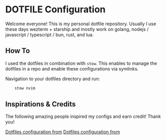 # DOTFILE Configuration

Welcome everyone! This is my personal dotfile repository.
Usually I use these days wezterm + starship and mostly work on golang, nodejs / javascript / typescript / bun, rust, and lua.

## How To

I used the dotfiles in combination with `stow`.
This enables to manage the dotfiles in a repo and enable these configurations via symlinks.

Navigation to your dotfiles directory and run:

```bash
    stow nvim
```

## Inspirations & Credits

The following amazing people inspired my configs and earn credit! Thank you!

[Dotfiles configuration from](https://github.com/carmen-gh/.dotfiles "carmen-gh")
[Dotfiles configuration from](https://github.com/typecraft-dev/dotfiles "typecraft")
